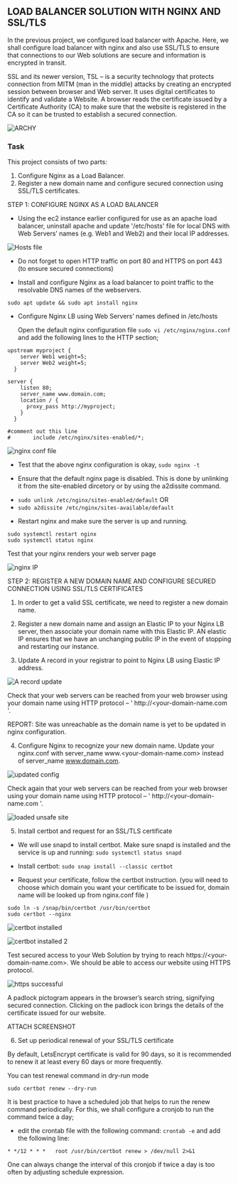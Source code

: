 ## LOAD BALANCER SOLUTION WITH NGINX AND SSL/TLS

In the previous project, we configured load balancer with Apache. Here, we shall configure load balancer with nginx and also use SSL/TLS to ensure that connections to our Web solutions are secure and information is encrypted in transit.

SSL and its newer version, TSL – is a security technology that protects connection from MITM (man in the middle) attacks by creating an encrypted session between browser and Web server. It uses digital certificates to identify and validate a Website. A browser reads the certificate issued by a Certificate Authority (CA) to make sure that the website is registered in the CA so it can be trusted to establish a secured connection.

![ARCHY](https://user-images.githubusercontent.com/114196715/202039042-02853fa2-ad3f-4be6-991b-d78881433773.png)

### Task

This project consists of two parts:

1. Configure Nginx as a Load Balancer.
2. Register a new domain name and configure secured connection using SSL/TLS certificates.

STEP 1: CONFIGURE NGINX AS A LOAD BALANCER

* Using the ec2 instance earlier configured for use as an apache load balancer, uninstall apache and update '/etc/hosts' file for local DNS with Web Servers’ names (e.g. Web1 and Web2) and their local IP addresses.

![Hosts file](https://user-images.githubusercontent.com/114196715/202039142-7519a589-1d42-4b31-bef6-b82603f247d9.png)

* Do not forget to open HTTP traffic on port 80 and HTTPS on port 443 (to ensure secured connections)

* Install and configure Nginx as a load balancer to point traffic to the resolvable DNS names of the webservers.

` sudo apt update && sudo apt install nginx `

* Configure Nginx LB using Web Servers’ names defined in /etc/hosts

   Open the default nginx configuration file ` sudo vi /etc/nginx/nginx.conf ` and add the following lines to the HTTP section;

```
upstream myproject {
    server Web1 weight=5;
    server Web2 weight=5;
  }

server {
    listen 80;
    server_name www.domain.com;
    location / {
      proxy_pass http://myproject;
    }
  }

#comment out this line
#       include /etc/nginx/sites-enabled/*;

```

![nginx conf file](https://user-images.githubusercontent.com/114196715/202039419-212fb6a1-f676-440c-82e8-39666fae3f8b.png)

* Test that the above nginx configuration is okay, ` sudo nginx -t `

* Ensure that the default nginx page is disabled. This is done by unlinking it from the site-enabled dircetory or by using the a2dissite command.

- ` sudo unlink /etc/nginx/sites-enabled/default `
OR
- ` sudo a2dissite /etc/nginx/sites-available/default `

* Restart nginx and make sure the server is up and running.

```
sudo systemctl restart nginx
sudo systemctl status nginx

```
Test that your nginx renders your web server page

![nginx IP](https://user-images.githubusercontent.com/114196715/202039560-8374673a-37db-41f0-92fd-ecaa14478be2.png)

STEP 2: REGISTER A NEW DOMAIN NAME AND CONFIGURE SECURED CONNECTION USING SSL/TLS CERTIFICATES

1. In order to get a valid SSL certificate, we need to register a new domain name.

2. Register a new domain name and assign an Elastic IP to your Nginx LB server, then associate your domain name with this Elastic IP. AN elastic IP ensures that we have an unchanging public IP in the event of stopping and restarting our instance.

3. Update A record in your registrar to point to Nginx LB using Elastic IP address.

![A record update](https://user-images.githubusercontent.com/114196715/202039713-3daa6624-d011-49ef-91dd-455e4a89ec8d.png)

Check that your web servers can be reached from your web browser using your domain name using HTTP protocol – ' http://<your-domain-name.com '.

REPORT: Site was unreachable as the domain name is yet to be updated in nginx configuration.


4. Configure Nginx to recognize your new domain name. Update your nginx.conf with server_name www.<your-domain-name.com> instead of server_name www.domain.com.

![updated config](https://user-images.githubusercontent.com/114196715/202039836-40c476f2-7bfc-4c62-b024-ae177a9f5e05.png)

Check again that your web servers can be reached from your web browser using your domain name using HTTP protocol – ' http://<your-domain-name.com '.

![loaded unsafe site](https://user-images.githubusercontent.com/114196715/202040525-9e214cd2-35e7-446e-abab-3fd20bcdd6f2.png)

5. Install certbot and request for an SSL/TLS certificate

- We will use snapd to install certbot. Make sure snapd is installed and the service is up and running: ` sudo systemctl status snapd `

- Install certbot: ` sudo snap install --classic certbot `

- Request your certificate, follow the certbot instruction. (you will need to choose which domain you want your certificate to be issued for, domain name will be looked up from nginx.conf file )

```
sudo ln -s /snap/bin/certbot /usr/bin/certbot
sudo certbot --nginx

```

![certbot installed](https://user-images.githubusercontent.com/114196715/202040039-2b007418-25ef-42de-9c79-57491833cbd1.png)

![certbot installed 2](https://user-images.githubusercontent.com/114196715/202040126-d55ea507-b69e-4847-9fdc-a63aca10e391.png)

Test secured access to your Web Solution by trying to reach https://<your-domain-name.com>. We should be able to access our website using HTTPS protocol.

![https successful](https://user-images.githubusercontent.com/114196715/202040352-8d1d1189-c1e2-4fce-8fd0-eaa1d4bd51ea.png)

A padlock pictogram appears in the browser’s search string, signifying secured connection. Clicking on the padlock icon brings the details of the certificate issued for our website.

ATTACH SCREENSHOT

6. Set up periodical renewal of your SSL/TLS certificate

By default, LetsEncrypt certificate is valid for 90 days, so it is recommended to renew it at least every 60 days or more frequently.

You can test renewal command in dry-run mode

` sudo certbot renew --dry-run `

It is best practice to have a scheduled job that helps to run the renew command periodically. For this, we shall configure a cronjob to run the command twice a day;

- edit the crontab file with the following command: ` crontab -e ` and add the following line:

` * */12 * * *   root /usr/bin/certbot renew > /dev/null 2>&1 `

One can always change the interval of this cronjob if twice a day is too often by adjusting schedule expression.

